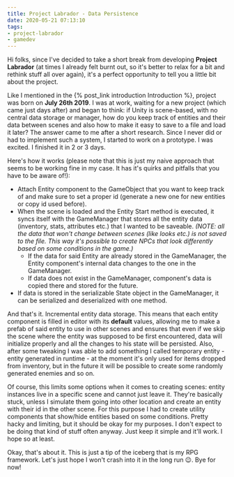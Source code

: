 ```yaml
---
title: Project Labrador - Data Persistence
date: 2020-05-21 07:13:10
tags: 
- project-labrador
- gamedev
---
```

Hi folks, since I've decided to take a short break from developing **Project Labrador** (at times I already felt burnt out, so it's better to relax for a bit and rethink stuff all over again), it's a perfect opportunity to tell you a little bit about the project.

Like I mentioned in the {% post_link introduction Introduction %}, project was born on **July 26th 2019**. I was at work, waiting for a new project (which came just days after) and began to think: if Unity is scene-based, with no central data storage or manager, how do you keep track of entities and their data between scenes and also how to make it easy to save to a file and load it later? The answer came to me after a short research. Since I never did or had to implement such a system, I started to work on a prototype. I was excited. I finished it in 2 or 3 days.

Here's how it works (please note that this is just my naive approach that seems to be working fine in my case. It has it's quirks and pitfalls that you have to be aware of!):

* Attach Entity component to the GameObject that you want to keep track of and make sure to set a proper id (generate a new one for new entities or copy id used before).
* When the scene is loaded and the Entity Start method is executed, it syncs itself with the GameManager that stores all the entity data (inventory, stats, attributes etc.) that I wanted to be saveable. *(NOTE: all the data that won't change between scenes (like looks etc.) is not saved to the file. This way it's possible to create NPCs that look differently based on some conditions in the game.)*
  * If the data for said Entity are already stored in the GameManager, the Entity component's internal data changes to the one in the GameManager.
  * If data does not exist in the GameManager, component's data is copied there and stored for the future.
* If data is stored in the serializable State object in the GameManager, it can be serialized and deserialized with one method.

And that's it. Incremental entity data storage. This means that each entity component is filled in editor with its **default** values, allowing me to make a prefab of said entity to use in other scenes and ensures that even if we skip the scene where the entity was supposed to be first encountered, data will initialize properly and all the changes to his state will be persisted. Also, after some tweaking I was able to add something I called temporary entity - entity generated in runtime - at the moment it's only used for items dropped from inventory, but in the future it will be possible to create some randomly generated enemies and so on.

Of course, this limits some options when it comes to creating scenes: entity instances live in a specific scene and cannot just leave it. They're basically stuck, unless I simulate them going into other location and create an entity with their id in the other scene. For this purpose I had to create utility components that show/hide entities based on some conditions. Pretty hacky and limiting, but it should be okay for my purposes. I don't expect to be doing that kind of stuff often anyway. Just keep it simple and it'll work. I hope so at least.

Okay, that's about it. This is just a tip of the iceberg that is my RPG framework. Let's just hope I won't crash into it in the long run 😉. Bye for now!
